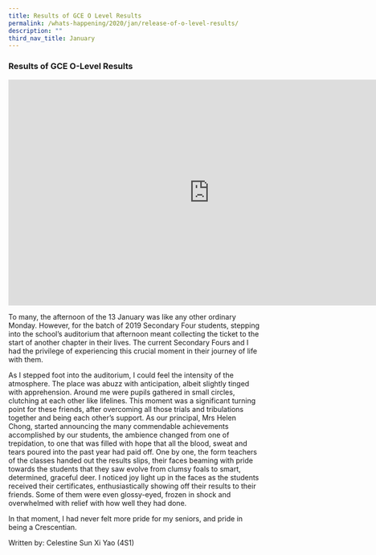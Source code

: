 ```yaml
---
title: Results of GCE O Level Results
permalink: /whats-happening/2020/jan/release-of-o-level-results/
description: ""
third_nav_title: January
---
```

### **Results of GCE O-Level Results**

<iframe allowfullscreen="true" height="450" width="800" frameborder="0" src="https://docs.google.com/presentation/d/e/2PACX-1vTFYctsLughTgap7gf8lH_h-bOJzj5PUUMRiFca_mZwqXj3KpsyWFaXxXCt70ljggSNjDDrR4C45RrK/embed?start=false&amp;loop=false&amp;delayms=3000"></iframe>

To many, the afternoon of the 13 January was like any other ordinary Monday. However, for the batch of 2019 Secondary Four students, stepping into the school’s auditorium that afternoon meant collecting the ticket to the start of another chapter in their lives. The current Secondary Fours and I had the privilege of experiencing this crucial moment in their journey of life with them.&nbsp;&nbsp;

As I stepped foot into the auditorium, I could feel the intensity of the atmosphere. The place was abuzz with anticipation, albeit slightly tinged with apprehension. Around me were pupils gathered in small circles, clutching at each other like lifelines. This moment was a significant turning point for these friends, after overcoming all those trials and tribulations together and being each other’s support. As our principal, Mrs Helen Chong, started announcing the many commendable achievements accomplished by our students, the ambience changed from one of trepidation, to one that was filled with hope that all the blood, sweat and tears poured into the past year had paid off. One by one, the form teachers of the classes handed out the results slips, their faces beaming with pride towards the students that they saw evolve from clumsy foals to smart, determined, graceful deer. I noticed joy light up in the faces as the students received their certificates, enthusiastically showing off their results to their friends. Some of them were even glossy-eyed, frozen in shock and overwhelmed with relief with how well they had done.&nbsp;

In that moment, I had never felt more pride for my seniors, and pride in being a Crescentian.&nbsp;

Written by: Celestine Sun Xi Yao (4S1)
